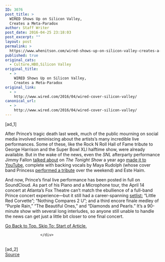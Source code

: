 ```yaml
---
ID: 3076
post_title: >
  WIRED Shows Up on Silicon Valley,
  Creates a Meta-Paradox
author: Staff Writer
post_date: 2016-04-25 23:18:03
post_excerpt: ""
layout: post
permalink: >
  https://www.whenitson.com/wired-shows-up-on-silicon-valley-creates-a-meta-paradox/
published: true
original_cats:
  - Culture,HBO,Silicon Valley
original_title:
  - >
    WIRED Shows Up on Silicon Valley,
    Creates a Meta-Paradox
original_link:
  - >
    http://www.wired.com/2016/04/wired-cover-silicon-valley/
canonical_url:
  - >
    http://www.wired.com/2016/04/wired-cover-silicon-valley/
---
```

 [ad_1]
<br><div id="start-of-content"><article class="content link-underline relative body-copy border-b pad-b-50" data-js="content" itemprop="articleBody" readability="41.366231647635">
<p>After Prince’s tragic death last week, much of the public mourning on social media involved reminiscing about the artists’s many incredible live performances. Some of these, like the Rock N Roll Hall of Fame tribute to George Harrison and the Super Bowl XLI halftime show, were already available. But in the wake of the news, even the <em>SNL</em> afterparty performance Jimmy Fallon <a href="https://www.youtube.com/watch?v=e0XleMIKKNg" target="_blank">talked about</a> on <em>The Tonight Show</em> a year ago <a href="https://www.youtube.com/watch?v=CMNKnC9K8Uo" target="_blank">made it to YouTube</a>, complete with backing vocals by Maya Rudolph (whose cover band Princess <a href="https://www.youtube.com/watch?v=gmWHBdwyv-I" target="_blank">performed a tribute</a> over the weekend) and Este Haim.</p>
<p>And now, Prince’s final live performance has been posted in full on SoundCloud. As part of his Piano and a Microphone tour, the April 14 concert at Atlanta’s Fox Theatre can’t match the ebullience of a full-band Prince concert experience—but it still had a career-spanning <a href="http://www.setlist.fm/setlist/prince/2016/fox-theater-atlanta-ga-4bf1fbf6.html" target="_blank">setlist:</a> “Little Red Corvette”; “Nothing Compares 2 U”; and a third encore finale medley of “Purple Rain,” “The Beautiful Ones,” and “Diamonds and Pearls.” It’s a 90-minute show with several long interludes, so anyone still unable to handle the news can get just a little bit closer to one final concert.</p>
							<a class="visually-hidden skip-to-text-link focusable bg-white" href="#start-of-content">Go Back to Top. Skip To: Start of Article.</a>
						</article>


					</div>
<br>[ad_2]
<br><a href="http://www.wired.com/2016/04/wired-cover-silicon-valley/">Source </a>